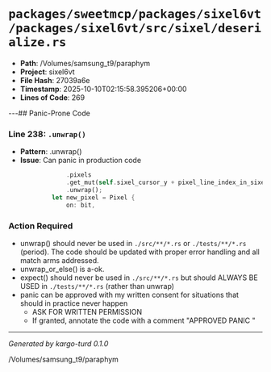# `packages/sweetmcp/packages/sixel6vt/packages/sixel6vt/src/sixel/deserialize.rs`

- **Path**: /Volumes/samsung_t9/paraphym
- **Project**: sixel6vt
- **File Hash**: 27039a6e  
- **Timestamp**: 2025-10-10T02:15:58.395206+00:00  
- **Lines of Code**: 269

---## Panic-Prone Code


### Line 238: `.unwrap()`

- **Pattern**: .unwrap()
- **Issue**: Can panic in production code

```rust
                .pixels
                .get_mut(self.sixel_cursor_y + pixel_line_index_in_sixel)
                .unwrap();
            let new_pixel = Pixel {
                on: bit,
```

### Action Required

- unwrap() should never be used in `./src/**/*.rs` or `./tests/**/*.rs` (period). The code should be updated with proper error handling and all match arms addressed.
- unwrap_or_else() is a-ok. 
- expect() should never be used in `./src/**/*.rs` but should ALWAYS BE USED in `./tests/**/*.rs` (rather than unwrap)
- panic can be approved with my written consent for situations that should in practice never happen  
  - ASK FOR WRITTEN PERMISSION
  - If granted, annotate the code with a comment "APPROVED PANIC "

---

*Generated by kargo-turd 0.1.0*

/Volumes/samsung_t9/paraphym